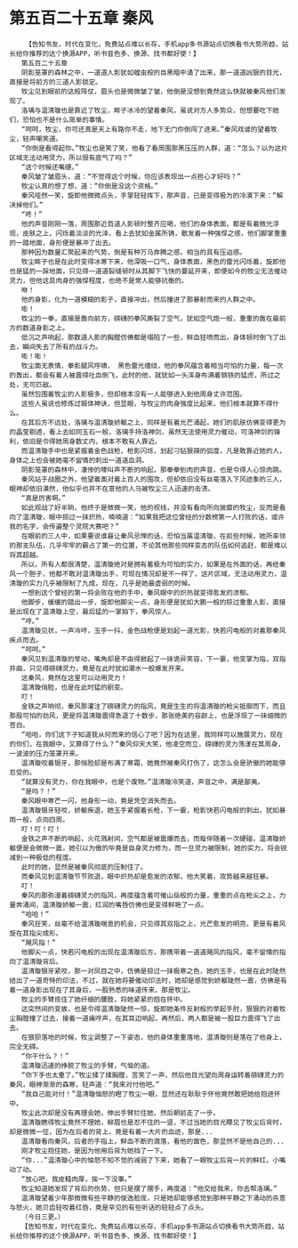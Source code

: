 # 第五百二十五章 秦风
        【告知书友，时代在变化，免费站点难以长存，手机app多书源站点切换看书大势所趋，站长给你推荐的这个换源APP，听书音色多、换源、找书都好使！】
       第五百二十五章
       阴影笼罩的森林之中，一道道人影犹如蝗虫般的自黑暗中涌了出来，那一道道凶狠的目光，直接是将前方的三道人影锁定。
       牧尘见到眼前的这般阵仗，眉头也是微微皱了皱，他倒是没想到竟然这么快就被秦风他们发现了。
       洛璃与温清璇也是靠近了牧尘，眸子冰冷的望着秦风，虽说对方人多势众，但想要吃下她们，恐怕也不是什么简单的事情。
       “呵呵，牧尘，你可还真是天上有路你不走，地下无门你倒闯了进来。”秦风戏谑的望着牧尘，轻声嘲笑道。
       “你倒是看得起你。”牧尘也是笑了笑，他看了看周围那黑压压的人群，道：“怎么？以为这片区域无法动用灵力，所以很有底气了吗？”
       “这个时候还嘴硬。”
       秦风皱了皱眉头，道：“不觉得这个时候，你应该表现出一点担心才好吗？”
       牧尘认真的想了想，道：“你倒是没这个资格。”
       秦风哑然一笑，旋即他微微点头，手掌轻轻挥下，那声音，已是变得极为的冷漠下来：“解决掉他们。”
       “咚！”
       他的声音刚刚一落，周围那近百道人影顿时整齐应喝，他们的身体表面，都是有着微光浮现，皮肤之上，闪烁着淡淡的光泽，看上去犹如金属所铸，散发着一种强悍之感，他们脚掌重重的一踏地面，身形便是暴冲了出去。
       那种因为数量汇聚起来的气势，倒是有种万马奔腾之感，相当的具有压迫感。
       牧尘眸子也是在此时变得冰寒下来，他深吸一口气，身体表面，黑色的雷光闪烁着，旋即他也是猛的一跺地面，只见得一道道裂缝顿时从其脚下飞快的蔓延开来，即便如今的牧尘无法催动灵力，但他这具肉身的强悍程度，也绝不是常人能够抗衡的。
       咻！
       他的身影，化为一道模糊的影子，直接冲出，然后撞进了那暴射而来的人群之中。
       嘭！
       牧尘的一拳，直接是轰向前方，磅礴的拳风撕裂了空气，犹如空气炮一般，重重的轰在最前方的数道身影之上。
       低沉之声响起，那数道人影的胸膛仿佛都是塌陷了一些，鲜血狂喷而出，身体顿时倒飞了出去，瞬间失去了所有的战斗力。
       嘭！嘭！
       牧尘面无表情，拳影腿风呼啸， 黑色雷光缠绕，他的拳风蕴含着相当可怕的力量，每一次的轰出，都会有着人被震得吐血倒飞，此时的他，就犹如一头浑身布满着钢铁的猛虎，所过之处，无可匹敌。
       虽然包围着牧尘的人影极多，但却根本没有一人能够进入到他周身丈许范围。
       这些人虽说也修炼过锻体神诀，但显眼，与牧尘的肉身强度比起来，他们根本就算不得什么。
       在其后方不远处，洛璃与温清璇娇躯之上，同样是有着光芒涌起，她们的肌肤仿佛变得更为的晶莹剔透，看上去如同玉石一般，洛璃手持洛神剑，虽然无法使用灵力催动，可洛神剑的锋利，依旧是令得她周身数丈内，根本不敢有人靠近。
       而温清璇手中也是紧握着金色战枪，枪影闪烁，划起刁钻狠辣的弧度，凡是敢靠近她的人，身体之上也会被她毫不留情的刺出一道道血洞。
       阴影笼罩的森林中，凄惨的嚎叫声不断的响起，那拳拳到肉的声音，也是令得人心惊肉跳。
       秦风站于战圈之外，他望着面对着上百人的围攻，但却依旧没有丝毫落入下风迹象的三人，眼神却依旧漠然，他似乎也并不在意他的人马被牧尘三人迅速的击溃。
       “真是厉害啊。”
       如此观战了好半晌，他终于是微微一笑，他的视线，并没有看向所向披靡的牧尘，反而是看向了温清璇，眼中掠过一抹炽热，喃喃道：“如果我把这位曾经的分数榜第一人打败的话，或许我的名字，会传遍整个灵院大赛吧？”
       在眼前的三人中，如果要说谁最让秦风忌惮的话，恐怕当属温清璇，在前些时候，她所率领的那支队伍，几乎牢牢的霸占了第一的位置，不论其他那些同样变态的队伍如何追赶，都是难以将其超越。
       所以，所有人都很清楚，温清璇绝对是拥有着极为可怕的实力，如果是在外面的话，再给秦风一个胆子，他都不敢对温清璇出手，可现在情况却是不一样了，这片区域，无法动用灵力，温清璇的实力几乎被限制了九成，现在，几乎是她最虚弱的时候。
       一想到这个曾经的第一将会败在他的手中，秦风眼中的炽热就变得愈发的浓郁。
       他脚步，缓缓的踏出一步，旋即他脚尖一点，身形便是犹如大鹏一般的掠过重重人影，直接是出现在了温清璇上空，最后猛的一掌拍下，拳风惊人。
       “哼。”
       温清璇见状，一声冷哼，玉手一抖，金色战枪便是划起一道光影，快若闪电般的对着那秦风疾点而去。
       “呵呵。”
       秦风见到温清璇的举动，嘴角却是不由得掀起了一抹诡异笑容，下一霎，他变掌为指，双指并曲，只见得磅礴灵力，竟是在此时犹如潮水一般爆发开来。
       这秦风，竟然在这里可以动用灵力！
       温清璇俏脸，也是在此时猛的剧变。
       叮！
       金铁之声响彻，秦风那灌注了磅礴灵力的指风，竟是生生的将温清璇的枪尖抵御而下，而且那股可怕的劲风，更是将温清璇震得急退了十数步，那张绝美的容颜上，也是浮现了一抹细微的苍白。
       “哈哈，你们这下子知道我从何而来的信心了吧？因为在这里，我同样可以施展灵力，现在的你们，在我眼中，又算得了什么？”秦风仰天大笑，他凌空而立，磅礴的灵力荡漾在其周身，一波波的压力笼罩开来。
       温清璇咬着银牙，那俏脸却是布满了寒霜，她竟然被秦风打伤了，这怎么会是骄傲的她能够忍受的。
       “就算没有灵力，你在我眼中，也是个废物。”温清璇冷笑道，声音之中，满是鄙夷。
       “是吗？！”
       秦风眼中寒芒一闪，他身形一动，竟是凭空消失而去。
       温清璇银牙轻咬，娇躯疾退，她玉手紧握着长枪，下一霎，枪影快若闪电般的刺出，犹如暴雨一般，点向四周。
       叮！叮！叮！
       金铁之声不断的响起，火花溅射间，空气都是被震爆而去，而每伴随着一次硬碰，温清璇娇躯便是会微微一震，她引以为傲的毕竟是自身灵力修为，而一旦灵力被限制，她的实力，将会锐减到一种极低的程度。
       此时的她，显然是被秦风彻底的压制住了。
       而秦风见到温清璇节节败退，眼中炽热却是愈发的浓郁，他大笑着，攻势越来越狂暴。
       叮！
       秦风的那弥漫着磅礴灵力的指风，再度蕴含着可催山岳般的力量，重重的点在枪尖之上，力量奔涌间，温清璇娇躯一震，红润的嘴唇仿佛也是变得鲜艳了一点。
       “哈哈！”
       秦风狂笑，丝毫不给温清璇喘息的机会，只见得其双指之上，光芒愈发的明亮，更是有着风旋在其指尖成形。
       “飓风指！”
       他脚尖一点，快若闪电般的出现在温清璇后方，那携带着一道道飓风的指风，毫不留情的指向了温清璇背后。
       温清璇银牙紧咬，那一对凤目之中，仿佛是掠过一抹极寒之色，她的玉手，也是在此时陡然结出了一道奇特的印法，不过，就在她将要催动印法时，她却是感觉到娇躯陡然一震，仿佛是有着一道身影出现在了其身后，一股熟悉的味道传来，那是牧尘。
       牧尘的手臂揽住了她纤细的腰肢，将她紧紧的抱在怀中。
       这突然间的变故，也是令得温清璇陡然一惊，旋即她条件反射般的举起手肘，狠狠的对着牧尘胸膛撞了过去，接着一道痛哼声，在其耳边响起，再然后，两人都是被一股巨力震得飞了出去。
       在狼狈落地的时候，牧尘调整了一下姿态，他的身体重重落地，温清璇则是落在了他身上，完全无碍。
       “你干什么？！”
       温清璇迅速的挣脱了牧尘的手臂，气恼的道。
       “你下手也太重了。”牧尘揉了揉胸膛，苦笑了一声，然后他目光望向周身运转着磅礴灵力的秦风，眼神渐渐的森寒，轻声道：“我来对付他吧。”
       “我自己能对付！”温清璇恼怒的瞪了牧尘一眼，显然还在耿耿于怀他竟然敢把她给抱进怀中。
       牧尘此次却是没有再理会她，伸出手臂拦住她，然后朝前走了一步。
       温清璇瞧得牧尘竟然不理她，柳眉也是忍不住的一竖，不过当她的目光瞟见了牧尘后背时，却是微微一怔，因为在后者的背上，竟是有着一大片的血迹，那是...
       温清璇看向秦风，后者的手指上，鲜血不断的滴落，看他的面色，那显然不是他自己的...
       刚才牧尘抱住她，是因为他用后背为她挡了一下。
       “你...”温清璇心中的恼怒不知不觉的减弱了下来，她看了一眼牧尘后背一片的鲜红，小嘴动了动。
       “放心吧，我皮糙肉厚，挨一下没事。”
       牧尘知道她发现了背后的伤势，但只是摆了摆手，再度道：“他交给我来，你去帮洛璃。”
       温清璇望着少年那微微有些平静的俊逸脸庞，只是她却能够感觉到那种平静之下涌动的杀意与怒火，她贝齿轻咬着红唇，竟是罕见的有些听话的轻轻点了点头。
       （今日三更。）
       【告知书友，时代在变化，免费站点难以长存，手机app多书源站点切换看书大势所趋，站长给你推荐的这个换源APP，听书音色多、换源、找书都好使！】